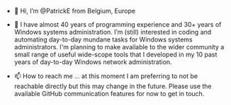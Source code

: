- 👋 Hi, I’m @PatrickE from Belgium, Europe

- 👀 I have almost 40 years of programming experience and 30+ years of Windows systems administration.
I’m (still) interested in coding and automating day-to-day mundane tasks for Windows systems administrators.
I'm planning to make available to the wider community a small range of useful wide-scope tools that I developed in my 10 past years of day-to-day Windows network administration.

- 📫 How to reach me ...   at this moment I am preferring to not be reachable directly but this may change in the future.
Please use the available GitHub communication features for now to get in touch.

<!---
PatrickEB/PatrickEB is a ✨ special ✨ repository because its `README.md` (this file) appears on your GitHub profile.
You can click the Preview link to take a look at your changes.
--->
